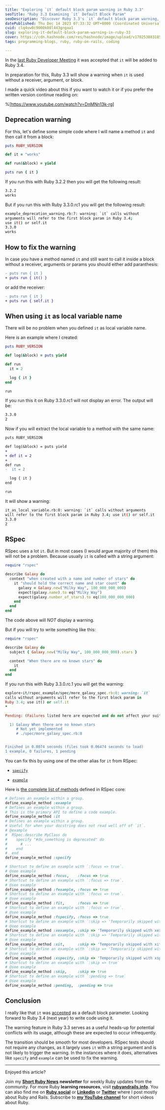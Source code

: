 ```yaml
---
title: "Exploring `it` default block param warning in Ruby 3.3"
seoTitle: "Ruby 3.3 Examining `it` Default Block Param"
seoDescription: "Discover Ruby 3.3's `it` default block param warning, its impact on RSpec, and how to fix potential conflicts. Learn more in my video or article."
datePublished: Thu Dec 14 2023 07:33:32 GMT+0000 (Coordinated Universal Time)
cuid: clq4vw0c9000k08l443gngaa1
slug: exploring-it-default-block-param-warning-in-ruby-33
cover: https://cdn.hashnode.com/res/hashnode/image/upload/v1702538831850/b7bda507-7410-43cb-a064-539f8c738153.png
tags: programming-blogs, ruby, ruby-on-rails, coding

---
```


In the [last Ruby Developer Meeting](https://github.com/ruby/dev-meeting-log/blob/master/2023/DevMeeting-2023-11-30.md#feature-18980-re-reconsider-numbered-parameters-it-as-a-default-block-parameter-k0kubun) it was accepted that `it` will be added to Ruby 3.4.

In preparation for this, Ruby 3.3 will show a warning when `it` is used without a receiver, argument, or block.

I made a quick video about this if you want to watch it or if you prefer the written version continue reading on:

%[https://www.youtube.com/watch?v=DnMNn13k-rg] 

## Deprecation warning

For this, let's define some simple code where I will name a method `it` and then call it from a block:

```ruby
puts RUBY_VERSION

def it = "works"

def run(&block) = yield

puts run { it }
```

If you run this with Ruby 3.2.2 then you will get the following result:

```bash
3.2.2
works
```

But if you run this with Ruby 3.3.0.rc1 you will get the following result:

```bash
example_deprecation_warning.rb:7: warning: `it` calls without 
arguments will refer to the first block param in Ruby 3.4; 
use it() or self.it
3.3.0
works
```

## How to fix the warning

In case you have a method named `it` and still want to call it inside a block without a receiver, arguments or params you should either add paranthesis:

```diff
- puts run { it }
+ puts run { it() }
```

or add the receiver:

```diff
- puts run { it }
+ puts run { self.it }
```

## When using `it` as local variable name

There will be no problem when you defined `it` as local variable name.

Here is an example where I created:

```ruby
puts RUBY_VERSION

def log(&block) = puts yield

def run
  it = 2

  log { it }
end

run
```

If you run this it on Ruby 3.3.0.rc1 will not display an error. The output will be:

```bash
3.3.0
2
```

Now if you will extract the local variable to a method with the same name:

```diff
puts RUBY_VERSION

def log(&block) = puts yield
+
+ def it = 2
+
def run
-  it = 2

  log { it }
end

run
```

It will show a warning:

```bash
it_as_local_variable.rb:8: warning: `it` calls without arguments 
will refer to the first block param in Ruby 3.4; use it() or self.it
3.3.0
2
```

## RSpec

RSpec uses a lot `it`. But in most cases (I would argue majority of them) this will not be a problem. Because usually `it` is called with a string argument:

```ruby
require "rspec"

describe Galaxy do
  context "when created with a name and number of stars" do
    it "should hold the correct name and star count" do
      galaxy = Galaxy.new("Milky Way", 100_000_000_000)
      expect(galaxy.name).to eq("Milky Way")
      expect(galaxy.number_of_stars).to eq(100_000_000_000)
    end
  end
end
```

The code above will *NOT* display a warning.

But if you will try to write something like this:

```ruby
require "rspec"

describe Galaxy do
  subject { Galaxy.new("Milky Way", 100_000_000_000).stars }

  context "When there are no known stars" do
    it
  end
end
```

If you run this with Ruby 3.3.0.rc.1 you will get the warning:

```ruby
explore-it/rspec_example/spec/more_galaxy_spec.rb:8: warning: `it` 
calls without arguments will refer to the first block param in 
Ruby 3.4; use it() or self.it
*

Pending: (Failures listed here are expected and do not affect your suite's status)

  1) Galaxy When there are no known stars 
     # Not yet implemented
     # ./spec/more_galaxy_spec.rb:8


Finished in 0.0074 seconds (files took 0.06474 seconds to load)
1 example, 0 failures, 1 pending
```

You can fix this by using one of the other alias for `it` from RSpec:

* [`specify`](https://github.com/rspec/rspec-core/blob/f273314f575ab62092b2ad86addb6a3c93d6041f/lib/rspec/core/example_group.rb#L170)
    
* [`example`](https://github.com/rspec/rspec-core/blob/f273314f575ab62092b2ad86addb6a3c93d6041f/lib/rspec/core/example_group.rb#L158)
    

Here is [the complete list of methods](https://github.com/rspec/rspec-core/blob/f273314f575ab62092b2ad86addb6a3c93d6041f/lib/rspec/core/example_group.rb#L157C1-L157C1) defined in RSpec core:

```ruby
# Defines an example within a group.
define_example_method :example
# Defines an example within a group.
# This is the primary API to define a code example.
define_example_method :it
# Defines an example within a group.
# Useful for when your docstring does not read well off of `it`.
# @example
#  RSpec.describe MyClass do
#    specify "#do_something is deprecated" do
#      # ...
#    end
#  end
define_example_method :specify

# Shortcut to define an example with `:focus => true`.
# @see example
define_example_method :focus,    :focus => true
# Shortcut to define an example with `:focus => true`.
# @see example
define_example_method :fexample, :focus => true
# Shortcut to define an example with `:focus => true`.
# @see example
define_example_method :fit,      :focus => true
# Shortcut to define an example with `:focus => true`.
# @see example
define_example_method :fspecify, :focus => true
# Shortcut to define an example with `:skip => 'Temporarily skipped with xexample'`.
# @see example
define_example_method :xexample, :skip => 'Temporarily skipped with xexample'
# Shortcut to define an example with `:skip => 'Temporarily skipped with xit'`.
# @see example
define_example_method :xit,      :skip => 'Temporarily skipped with xit'
# Shortcut to define an example with `:skip => 'Temporarily skipped with xspecify'`.
# @see example
define_example_method :xspecify, :skip => 'Temporarily skipped with xspecify'
# Shortcut to define an example with `:skip => true`
# @see example
define_example_method :skip,     :skip => true
# Shortcut to define an example with `:pending => true`
# @see example
define_example_method :pending,  :pending => true
```

## Conclusion

I really like that `it` was [accepted](https://bugs.ruby-lang.org/issues/18980#note-47) as a default block parameter. Looking forward to Ruby 3.4 (next year) to write code using it.

The warning feature in Ruby 3.3 serves as a useful heads-up for potential conflicts with its usage, although these are expected to occur infrequently.

The transition should be smooth for most developers. RSpec tests should not require any changes, as it largely uses `it` with a string argument and is not likely to trigger the warning. In the instances where it does, alternatives like `specify` and `example` can be used to fix the warning.

---

Enjoyed this article?

Join my [**Short Ruby News**](https://shortruby.com/) **newsletter** for weekly Ruby updates from the community. For more Ruby **learning resources**, visit [**rubyandrails.info**](http://rubyandrails.info). You can also find me on [**Ruby.social**](https://ruby.social/@lucian) or [**Linkedin**](https://linkedin.com/in/lucianghinda) or [**Twitter**](https://x.com/lucianghinda) where I post mostly about Ruby and Rails. Subscribe to [**my YouTube channel**](https://www.youtube.com/@shortruby) for short videos about Ruby.